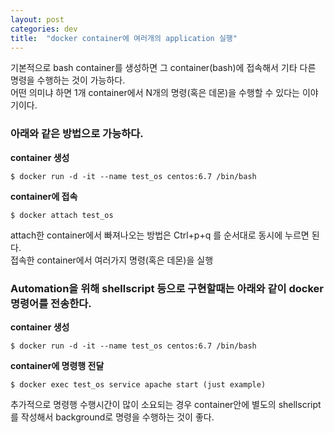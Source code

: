 ```yaml
---
layout: post
categories: dev
title:  "docker container에 여러개의 application 실행"
---
```



기본적으로 bash container를 생성하면 그 container(bash)에 접속해서 기타 다른 명령을 수행하는 것이 가능하다.  
어떤 의미냐 하면 1개 container에서 N개의 명령(혹은 데몬)을 수행할 수 있다는 이야기이다.


### 아래와 같은 방법으로 가능하다.

**container 생성**  
```
$ docker run -d -it --name test_os centos:6.7 /bin/bash 
```

**container에 접속**  
```
$ docker attach test_os
```

attach한 container에서 빠져나오는 방법은 Ctrl+p+q 를 순서대로 동시에 누르면 된다.  
접속한 container에서 여러가지 명령(혹은 데몬)을 실행

### Automation을 위해 shellscript 등으로 구현할때는 아래와 같이 docker 명령어를 전송한다.

**container 생성**  
```
$ docker run -d -it --name test_os centos:6.7 /bin/bash 
```

**container에 명령행 전달**  
```
$ docker exec test_os service apache start (just example)
```

추가적으로 명령행 수행시간이 많이 소요되는 경우 container안에 별도의 shellscript를 작성해서 background로 명령을 수행하는 것이 좋다.
